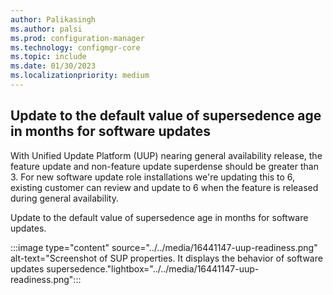 ```yaml
---
author: Palikasingh
ms.author: palsi
ms.prod: configuration-manager
ms.technology: configmgr-core
ms.topic: include
ms.date: 01/30/2023
ms.localizationpriority: medium
---
```

<!-- please update author details and remove this comment afterwards-->

## <a name="bkmk_softwareupdates"></a> Update to the default value of supersedence age in months for software updates

With Unified Update Platform (UUP) nearing general availability release, the feature update and non-feature update superdense should be greater than 3. For new software update role installations we're updating this to 6, existing customer can review and update to 6 when the feature is released during general availability. 

Update to the default value of supersedence age in months for software updates.

:::image type="content" source="../../media/16441147-uup-readiness.png" alt-text="Screenshot of SUP properties. It displays the behavior of software updates supersedence."lightbox="../../media/16441147-uup-readiness.png":::

<!--16441147-->
